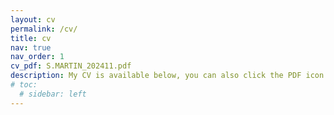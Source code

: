 ```yaml
---
layout: cv
permalink: /cv/
title: cv
nav: true
nav_order: 1
cv_pdf: S.MARTIN_202411.pdf
description: My CV is available below, you can also click the PDF icon above to download an equivalent PDF.
# toc:
  # sidebar: left
---
```

